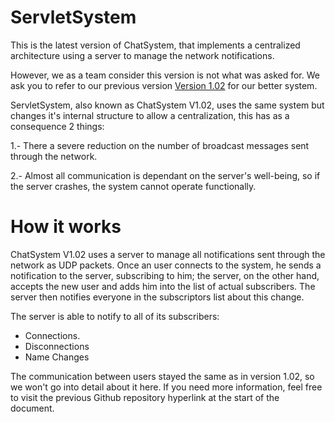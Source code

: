 # ServletSystem
This is the latest version of ChatSystem, that implements a centralized architecture using a server to manage the network notifications.

However, we as a team consider this version is not what was asked for. We ask you to refer to our previous version [Version 1.02](https://www.github.com/Kuro10/ChatSystem.git) for our better system.


ServletSystem, also known as ChatSystem V1.02, uses the same system but changes it's internal structure to allow a centralization, this has as a consequence 2 things:

  1.- There a severe reduction on the number of broadcast messages sent through the network.
  
  2.- Almost all communication is dependant on the server's well-being, so if the server crashes, the system cannot operate functionally.
# How it works
ChatSystem V1.02 uses a server to manage all notifications sent through the network as UDP packets. Once an user connects to the system, he sends a notification to the server, subscribing to him; the server, on the other hand, accepts the new user and adds him into the list of actual subscribers. The server then notifies everyone in the subscriptors list about this change.

The server is able to notify to all of its subscribers:
  * Connections.
  * Disconnections
  * Name Changes
  
The communication between users stayed the same as in version 1.02, so we won't go into detail about it here. If you need more information, feel free to visit the previous Github repository hyperlink at the start of the document.
